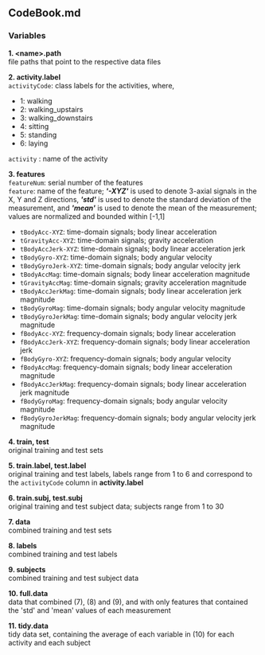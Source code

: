 ## CodeBook.md

### Variables  

__1. \<name\>.path__  
file paths that point to the respective data files

__2. activity.label__  
`activityCode`: class labels for the activities, where,  

* 1: walking
* 2: walking_upstairs
* 3: walking_downstairs
* 4: sitting
* 5: standing
* 6: laying  

`activity` : name of the activity  

__3. features__  
`featureNum`: serial number of the features  
`feature`: name of the feature; __*'-XYZ'*__ is used to denote 3-axial signals in the X, Y and Z directions, __*'std'*__ is used to denote the standard deviation of the measurement, and __*'mean'*__ is used to denote the mean of the measurement; values are normalized and bounded within [-1,1]

* `tBodyAcc-XYZ`: time-domain signals; body linear acceleration
* `tGravityAcc-XYZ`: time-domain signals; gravity acceleration
* `tBodyAccJerk-XYZ`: time-domain signals; body linear acceleration jerk
* `tBodyGyro-XYZ`: time-domain signals; body angular velocity 
* `tBodyGyroJerk-XYZ`: time-domain signals; body angular velocity jerk
* `tBodyAccMag`: time-domain signals; body linear acceleration magnitude
* `tGravityAccMag`: time-domain signals; gravity acceleration magnitude
* `tBodyAccJerkMag`: time-domain signals; body linear acceleration jerk magnitude
* `tBodyGyroMag`: time-domain signals; body angular velocity magnitude
* `tBodyGyroJerkMag`: time-domain signals; body angular velocity jerk magnitude
* `fBodyAcc-XYZ`: frequency-domain signals; body linear acceleration
* `fBodyAccJerk-XYZ`: frequency-domain signals; body linear acceleration jerk
* `fBodyGyro-XYZ`: frequency-domain signals; body angular velocity
* `fBodyAccMag`: frequency-domain signals; body linear acceleration magnitude
* `fBodyAccJerkMag`: frequency-domain signals; body linear acceleration jerk magnitude
* `fBodyGyroMag`: frequency-domain signals; body angular velocity magnitude
* `fBodyGyroJerkMag`: frequency-domain signals; body angular velocity jerk magnitude  

__4. train, test__  
original training and test sets  

__5. train.label, test.label__  
original training and test labels, labels range from 1 to 6 and correspond to the `activityCode` column in __activity.label__    

__6. train.subj, test.subj__  
original training and test subject data; subjects range from 1 to 30  

__7. data__  
combined training and test sets  

__8. labels__  
combined training and test labels  

__9. subjects__  
combined training and test subject data  

__10. full.data__  
data that combined (7), (8) and (9), and with only features that contained the 'std' and 'mean' values of each measurement  

__11. tidy.data__  
tidy data set, containing the average of each variable in (10) for each activity and each subject